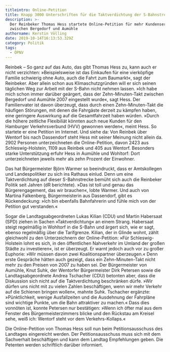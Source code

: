 ```yaml
---
titleintro: Online-Petition
title: Knapp 3000 Unterschriften für die Taktverdichtung der S-Bahnstrecke
description: >-
  Der Reinbeker Thomas Hess startete Online-Petition für mehr Kundenservice
  zwischen Bergedorf und Aumühle
authorname: Kerstin Völling
date: 2019-10-14T16:13:53.329Z
category: Politik
tags:
  - ÖPNV
---
```

Reinbek – So ganz auf das Auto, das gibt Thomas Hess zu, kann auch er nicht verzichten: »Beispielsweise ist das Einkaufen für eine vierköpfige Familie schwierig ohne Auto, auch die Fahrt zum Baumarkt«, sagt der Reinbeker. Aber allein schon aus Klimaschutzgründen will er sich seinen täglichen Weg zur Arbeit mit der S-Bahn nicht nehmen lassen. »Ich habe mich schon immer darüber geärgert, dass der Zehn-Minuten-Takt zwischen Bergedorf und Aumühle 2007 eingestellt wurde«, sagt Hess. Der Familienvater ist davon überzeugt, dass durch einen Zehn-Minuten-Takt die häufigen Störungen, mit denen die Fahrgäste derzeit zu kämpfen haben,  eine geringere Auswirkung auf die Gesamtfahrzeit haben würden. »Durch die höhere zeitliche Flexibiliät könnten auch neue Kunden für den Hamburger Verkehrsverbund (HVV) gewonnen werden«, meint Hess. So startete er eine Petition im Internet. Und siehe da: Von Reinbek über Wentorf bis nach Dassendorf steht Hess mit seiner Meinung nicht allein da. 2902 Personen unterzeichneten die Online-Petition, davon 2423 aus Schleswig-Holstein, 1109 aus Reinbek und 405 aus Wentorf. Besonders starke Unterstützung erfuhr Hess in Aumühle und Wohltorf: Dort unterzeichneten jeweils mehr als zehn Prozent der Einwohner.

Das hat Bürgermeister Björn Warmer so beeindruckt, dass er Amtskollegen und Landespolitiker zu sich ins Rathaus einlud. Denn um eine Taktverdichtung auf dieser S-Bahnstrecke bemüht sich auch die Reinbeker Politik seit Jahren (dR berichtete). »Das ist toll und genau das Bürgerengagement, das wir brauchen«, lobte Warmer. Und auch von Martina Falkenberg, Bürgermeisterin aus Dassendorf, gibt es Rückendeckung: »Ich bin ebenfalls Bahnfahrerin und fühle mich von der Petition gut verstanden.« 

Sogar die Landtagsabgeordneten Lukas Kilian (CDU) und Martin Habersaat (SPD) ziehen in Sachen »Taktverdichtung« an einem Strang. Habersaat steigt regelmäßig in Wohltorf in die S-Bahn und ärgert sich, wie er sagt, ebenso regelmäßig über die Tarifgrenze. Kilian, der in Glinde wohnt, zählt gleichwohl zu den Unterzeichnern der Online-Petition: »Für Schleswig-Holstein lohnt es sich, in den öffentlichen Nahverkehr im Umland der großen Städte zu investieren«, ist er überzeugt. Er warnt jedoch auch vor zu großer Euphorie: »Wir müssen davon zwei Koalitionspartner überzeugen.« Denn erste Gespräche hätten auch gezeigt, dass ein Zehn-Minuten-Takt nicht mehr zu den Preisen von 2007 zu haben sei. Der Bürgermeister von Aumühle, Knut Suhk, der Wentorfer Bürgermeister Dirk Petersen sowie die Landtagsabgeordnete Andrea Tschacher (CDU) betonten aber, dass die Diskussion sich nicht auf die Taktverdichtung beschränken dürfe. »Wir dürfen uns nicht mit zu vielen Zahlen beschäftigen, wenn wir mehr Verkehr auf die Schienen bringen wollen«, mahnte Suhk. Tschacher ergänzte: »Pünktlichkeit, wenige Ausfallzeiten und die Ausdehnung der Fahrpläne sind wichtige Punkte, um die Bahn attraktiver zu machen.« Dass dies vonnöten ist, konnte Petersen nur bestätigen: »Wenn ich öfter mal aus dem Fenster des Bürgermeisterzimmers blicke und den Rückstau am Kreisel sehe, weiß ich: Wentorf steht vor dem Verkehrs-Kollaps.« 

Die Online-Petition von Thomas Hess soll nun beim Petitionsausschuss des Landtages eingereicht werden. Der Petitionsausschuss muss sich mit dem Sachverhalt beschäftigen und kann dem Landtag Empfehlungen geben. Die Petenten werden schriftlich darüber informiert.
